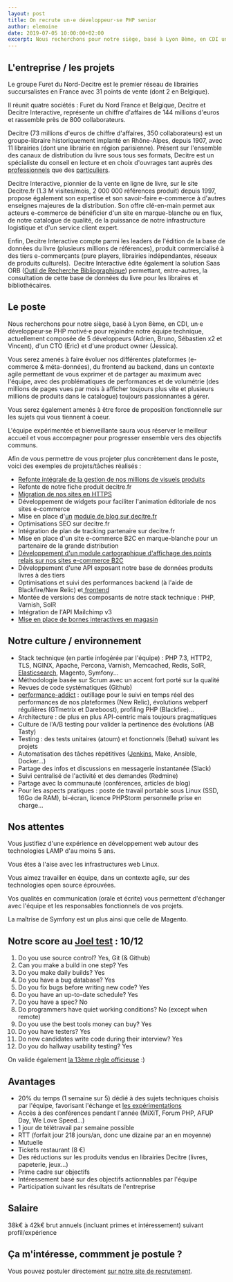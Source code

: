```yaml
---
layout: post
title: On recrute un·e développeur·se PHP senior
author: elemoine
date: 2019-07-05 10:00:00+02:00
excerpt: Nous recherchons pour notre siège, basé à Lyon 8ème, en CDI un·e développeur·se PHP senior motivé·e pour rejoindre nos équipes techniques
---
```


## L'entreprise / les projets

Le groupe Furet du Nord-Decitre est le premier réseau de librairies succursalistes en France avec 31 points de vente (dont 2 en Belgique).

Il réunit quatre sociétés : Furet du Nord France et Belgique, Decitre et Decitre Interactive, représente un chiffre 
d'affaires de 144 millions d'euros et rassemble près de 800 collaborateurs.

Decitre (73 millions d'euros de chiffre d'affaires, 350 collaborateurs) est un groupe-libraire historiquement implanté en Rhône-Alpes, 
depuis 1907, avec 11 librairies (dont une librairie en région parisienne). Présent sur l'ensemble des canaux de distribution du livre 
sous tous ses formats, Decitre est un spécialiste du conseil en lecture et en choix d'ouvrages tant auprès des 
[professionnels](https://www.decitrepro.fr/) que des [particuliers](https://www.decitre.fr/).

Decitre Interactive, pionnier de la vente en ligne de livre, sur le site Decitre.fr (1.3 M visites/mois, 2 000 000 références produit) 
depuis 1997, propose également son expertise et son savoir-faire e-commerce à d'autres enseignes majeures de la distribution. 
Son offre clé-en-main permet aux acteurs e-commerce de bénéficier d'un site en marque-blanche ou en flux, de notre catalogue 
de qualité, de la puissance de notre infrastructure logistique et d'un service client expert.

Enfin, Decitre Interactive compte parmi les leaders de l'édition de la base de données du livre (plusieurs millions de références), 
produit commercialisé à des tiers e-commerçants (pure players, librairies indépendantes, réseaux de produits culturels). 
Decitre Interactive édite également la solution Saas ORB ([Outil de Recherche Bibliographique](https://www.base-orb.fr/)) 
permettant, entre-autres, la consultation de cette base de données du livre pour les libraires et bibliothécaires.

## Le poste

Nous recherchons pour notre siège, basé à Lyon 8ème, en CDI, un·e développeur·se PHP motivé·e pour rejoindre notre équipe technique, 
actuellement composée de 5 développeurs (Adrien, Bruno, Sébastien x2 et Vincent), d'un CTO (Eric) et d'une product owner (Jessica).

Vous serez amenés à faire évoluer nos différentes plateformes (e-commerce & méta-données), du frontend au backend, dans un 
contexte agile permettant de vous exprimer et de partager au maximum avec l'équipe, avec des problématiques de performances 
et de volumétrie (des millions de pages vues par mois à afficher toujours plus vite et plusieurs millions de produits dans 
le catalogue) toujours passionnantes à gérer.

Vous serez également amenés à être force de proposition fonctionnelle sur les sujets qui vous tiennent à coeur.

L'équipe expérimentée et bienveillante saura vous réserver le meilleur accueil et vous accompagner pour progresser ensemble vers des objectifs communs.

Afin de vous permettre de vous projeter plus concrètement dans le poste, voici des exemples de projets/tâches réalisés :

*   [Refonte intégrale de la gestion de nos millions de visuels produits](https://tech.decitre.fr/posts/refonte-visuels-produits-1-les-aventuriers-du-coffre-perdu)
*   Refonte de notre fiche produit decitre.fr
*   [Migration de nos sites en HTTPS](https://afup.org/talks/2297-on-a-migre-nos-sites-en-full-https)
*   Développement de widgets pour faciliter l'animation éditoriale de nos sites e-commerce
*   Mise en place d'[un](https://www.decitre.fr/blog) [module de blog](https://www.decitre.fr/blog)[ sur decitre.fr](https://www.decitre.fr/blog)
*   Optimisations SEO sur decitre.fr
*   Intégration de plan de tracking partenaire sur decitre.fr
*   Mise en place d'un site e-commerce B2C en marque-blanche pour un partenaire de la grande distribution
*   [Développement d'un module cartographique d'affichage des points relais sur nos sites e-commerce B2C](https://tech.decitre.fr/posts/refonte-choix-points-retraits)
*   Développement d'une API exposant notre base de données produits livres à des tiers
*   Optimisations et suivi des performances backend (à l'aide de Blackfire/New Relic) et[ frontend](https://afup.org/talks/1799-de-7-a-3s-retour-d-experience-sur-la-performance-web-sur-decitre-fr)
*   Montée de versions des composants de notre stack technique : PHP, Varnish, SolR
*   Intégration de l'API Mailchimp v3
*   [Mise en place de bornes interactives en magasin](https://tech.decitre.fr/posts/mise-en-place-d-une-borne-magasin)

## Notre culture / environnement

*   Stack technique (en partie infogérée par l'équipe) : PHP 7.3, HTTP2, TLS, NGINX, Apache, Percona, Varnish, Memcached, Redis, SolR, [Elasticsearch](https://www.elastic.co/fr/blog/amelioration-de-la-pertinence-d-elasticsearch-chez-decitre), Magento, Symfony...
*   Méthodologie basée sur Scrum avec un accent fort porté sur la qualité
*   Revues de code systématiques (Github)
*   [performance-addict](http://afup.org/talks/1799-de-7-a-3s-retour-d-experience-sur-la-performance-web-sur-decitre-fr) : outillage pour le suivi en temps réel des performances de nos plateformes (New Relic), évolutions webperf régulières (GTmetrix et Dareboost), profiling PHP (Blackfire)...
*   Architecture : de plus en plus API-centric mais toujours pragmatiques
*   Culture de l'A/B testing pour valider la pertinence des évolutions (AB Tasty)
*   Testing : des tests unitaires (atoum) et fonctionnels (Behat) suivant les projets
*   Automatisation des tâches répétitives ([Jenkins](https://tech.decitre.fr/posts/comment-nous-sommes-passes-aux-pipelines-jenkins), Make, Ansible, Docker…)
*   Partage des infos et discussions en messagerie instantanée (Slack)
*   Suivi centralisé de l'activité et des demandes (Redmine)
*   Partage avec la communauté (conférences, articles de blog)
*   Pour les aspects pratiques : poste de travail portable sous Linux (SSD, 16Go de RAM), bi-écran, licence PHPStorm personnelle prise en charge...

## Nos attentes

Vous justifiez d'une expérience en développement web autour des technologies LAMP d'au moins 5 ans.

Vous êtes à l'aise avec les infrastructures web Linux.

Vous aimez travailler en équipe, dans un contexte agile, sur des technologies open source éprouvées.

Vos qualités en communication (orale et écrite) vous permettent d'échanger avec l'équipe et les responsables fonctionnels de vos projets.

La maîtrise de Symfony est un plus ainsi que celle de Magento.

## Notre score au [Joel test](https://www.joelonsoftware.com/2000/08/09/the-joel-test-12-steps-to-better-code/) : 10/12

1.  Do you use source control? Yes, Git (& Github)
2.  Can you make a build in one step? Yes
3.  Do you make daily builds? Yes
4.  Do you have a bug database? Yes
5.  Do you fix bugs before writing new code? Yes
6.  Do you have an up-to-date schedule? Yes
7.  Do you have a spec? No
8.  Do programmers have quiet working conditions? No (except when remote)
9.  Do you use the best tools money can buy? Yes
10.  Do you have testers? Yes
11.  Do new candidates write code during their interview? Yes
12.  Do you do hallway usability testing? Yes

On valide également [la 13ème règle officieuse](https://tech.wizaplace.com/posts/la-13eme-regle-de-joel) :)

## Avantages

*   20% du temps (1 semaine sur 5) dédié à des sujets techniques choisis par l'équipe, favorisant l'échange et [les expérimentations](https://tech.decitre.fr/posts/impression-des-tickets-du-sprint)
*   Accès à des conférences pendant l'année (MiXiT, Forum PHP, AFUP Day, We Love Speed…)
*   1 jour de télétravail par semaine possible
*   RTT (forfait jour 218 jours/an, donc une dizaine par an en moyenne)
*   Mutuelle
*   Tickets restaurant (8 €)
*   Des réductions sur les produits vendus en librairies Decitre (livres, papeterie, jeux…)
*   Prime cadre sur objectifs
*   Intéressement basé sur des objectifs actionnables par l'équipe
*   Participation suivant les résultats de l'entreprise

## Salaire

38k€ à 42k€ brut annuels (incluant primes et intéressement) suivant profil/expérience

## Ça m'intéresse, commment je postule ?

Vous pouvez postuler directement [sur notre site de recrutement](http://www.decitre-recrutement.com/nos-offres-d-emploi/cadre/show-345-developpeur-se-php-h-f.html).
